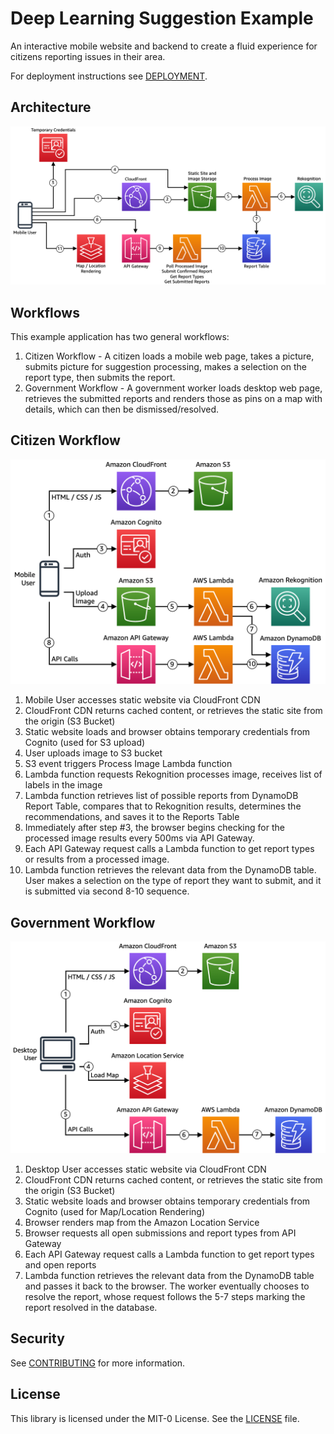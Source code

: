 # Deep Learning Suggestion Example

An interactive mobile website and backend to create a fluid experience for citizens reporting issues in their area.

For deployment instructions see [DEPLOYMENT](./docs/DEPLOYMENT.md).

## Architecture

![Overall Architecture Diagram](./docs/arch-overview.png "Overall Architecture Diagram")

## Workflows

This example application has two general workflows:

1. Citizen Workflow - A citizen loads a mobile web page, takes a picture, submits picture for suggestion processing, makes a selection on the report type, then submits the report.
2. Government Workflow - A government worker loads desktop web page, retrieves the submitted reports and renders those as pins on a map with details, which can then be dismissed/resolved.

## Citizen Workflow

![Citizen Workflow Diagram](./docs/arch-citizen-flow.png "Citizen Workflow Diagram")

1. Mobile User accesses static website via CloudFront CDN
2. CloudFront CDN returns cached content, or retrieves the static site from the origin (S3 Bucket)
3. Static website loads and browser obtains temporary credentials from Cognito (used for S3 upload)
4. User uploads image to S3 bucket
5. S3 event triggers Process Image Lambda function
6. Lambda function requests Rekognition processes image, receives list of labels in the image
7. Lambda function retrieves list of possible reports from DynamoDB Report Table, compares that to Rekognition results, determines the recommendations, and saves it to the Reports Table
8. Immediately after step #3, the browser begins checking for the processed image results every 500ms via API Gateway.
9. Each API Gateway request calls a Lambda function to get report types or results from a processed image.
10. Lambda function retrieves the relevant data from the DynamoDB table. User makes a selection on the type of report they want to submit, and it is submitted via second 8-10 sequence.


## Government Workflow

![Government Workflow Diagram](./docs/arch-govt-flow.png "Government Workflow Diagram")

1. Desktop User accesses static website via CloudFront CDN
2. CloudFront CDN returns cached content, or retrieves the static site from the origin (S3 Bucket)
3. Static website loads and browser obtains temporary credentials from Cognito (used for Map/Location Rendering)
4. Browser renders map from the Amazon Location Service
5. Browser requests all open submissions and report types from API Gateway
6. Each API Gateway request calls a Lambda function to get report types and open reports
7. Lambda function retrieves the relevant data from the DynamoDB table and passes it back to the browser. The worker eventually chooses to resolve the report, whose request follows the 5-7 steps marking the report resolved in the database.

## Security

See [CONTRIBUTING](CONTRIBUTING.md#security-issue-notifications) for more information.

## License

This library is licensed under the MIT-0 License. See the [LICENSE](LICENSE) file.
